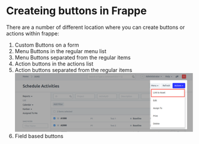 # Createing buttons in Frappe

There are a number of different location where you can create buttons or actions within frappe:

1. Custom Buttons on a form
1. Menu Buttons in the regular menu list
1. Menu Buttons separated from the regular items
1. Action buttons in the actions list
1. Action buttons separated from the regular items
![alt text](https://github.com/adamkingsbury/frappe-dev-notes/blob/master/buttons/Actions%20Button%20-%20Not%20Standard.png?raw=true "Action Button separated from standard items")
1. Field based buttons

